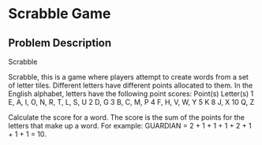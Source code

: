 # Scrabble Game
## Problem Description
Scrabble

Scrabble, this is a game where players attempt to create words from a set of letter tiles. Different letters have different points allocated to them.
In the English alphabet, letters have the following point scores:
Point(s)	Letter(s)
1			E, A, I, O, N, R, T, L, S, U
2			D, G
3			B, C, M, P
4			F, H, V, W, Y
5			K
8			J, X
10		Q, Z

Calculate the score for a word. The score is the sum of the points for the letters that make up a word. 
For example: GUARDIAN = 2 + 1 + 1 + 1 + 2 + 1 + 1 + 1 = 10.
